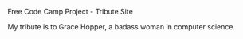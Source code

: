 Free Code Camp Project - Tribute Site

My tribute is to Grace Hopper, a badass woman in computer science.
